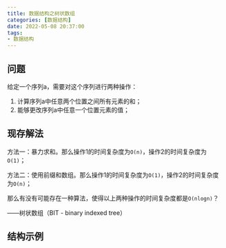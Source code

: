 ```yaml
---
title: 数据结构之树状数组
categories: [数据结构]
date: 2022-05-08 20:37:00
tags:
- 数据结构
---
```


## 问题

给定一个序列a，需要对这个序列进行两种操作：
1. 计算序列a中任意两个位置之间所有元素的和；
2. 能够更改序列a中任意一个位置元素的值；


## 现存解法

方法一：暴力求和。那么操作1的时间复杂度为`O(n)`，操作2的时间复杂度为`O(1)`；

方法二：使用前缀和数组。那么操作1的时间复杂度为`O(1)`，操作2的时间复杂度为`O(n)`；

那么有没有可能存在一种算法，使得以上两种操作的时间复杂度都是`O(nlogn)`？

——树状数组（BIT - binary indexed tree）

## 结构示例


